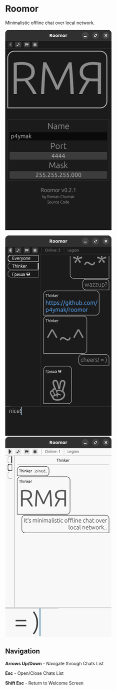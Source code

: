 # Roomor
Minimalistic offline chat over local network.

![Welcome Screen](screenshots/00.png) 

![Public Chat](screenshots/01.png) ![Private Chat](screenshots/02.png)

## Navigation
**Arrows Up/Down** - Navigate through Chats List

**Esc** - Open/Close Chats List

**Shift Esc** - Return to Welcome Screen
